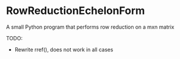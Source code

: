# RowReductionEchelonForm
A small Python program that performs row reduction on a mxn matrix


TODO:
- Rewrite rref(), does not work in all cases
